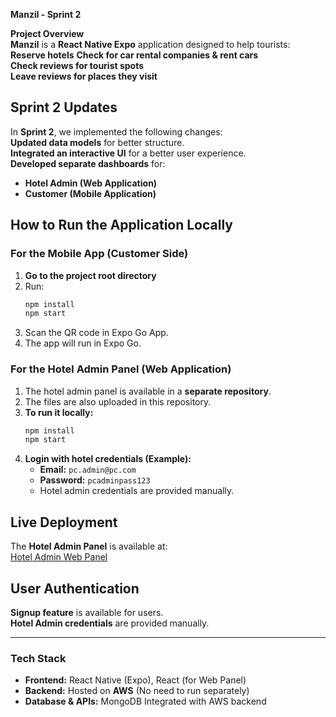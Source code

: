  **Manzil - Sprint 2**  

 **Project Overview**  
**Manzil** is a **React Native Expo** application designed to help tourists:  
**Reserve hotels** 
**Check for car rental companies & rent cars**   
**Check reviews for tourist spots**  
**Leave reviews for places they visit**  

##  **Sprint 2 Updates**  
In **Sprint 2**, we implemented the following changes:  
**Updated data models** for better structure.  
**Integrated an interactive UI** for a better user experience.  
**Developed separate dashboards** for:  
   - **Hotel Admin (Web Application)**   
   - **Customer (Mobile Application)**  

## **How to Run the Application Locally**  

### **For the Mobile App (Customer Side)**  
1. **Go to the project root directory**  
2. Run:  
   ```sh
   npm install
   npm start
   ```
3. Scan the QR code in Expo Go App.
4. The app will run in Expo Go.

### **For the Hotel Admin Panel (Web Application)**  
1. The hotel admin panel is available in a **separate repository**.  
2. The files are also uploaded in this repository.  
3. **To run it locally:**  
   ```sh
   npm install
   npm start
   ```
4. **Login with hotel credentials (Example):**  
   - **Email:** `pc.admin@pc.com`  
   - **Password:** `pcadminpass123`  
   - Hotel admin credentials are provided manually.

##  **Live Deployment**  
The **Hotel Admin Panel** is available at:  
[Hotel Admin Web Panel](http://myexpoapp-hoteladmin.s3-website-us-east-1.amazonaws.com/)

## **User Authentication**  
**Signup feature** is available for users.  
**Hotel Admin credentials** are provided manually.  

---

###  **Tech Stack**
- **Frontend:** React Native (Expo), React (for Web Panel)  
- **Backend:** Hosted on **AWS** (No need to run separately) 
- **Database & APIs:** MongoDB Integrated with AWS backend  